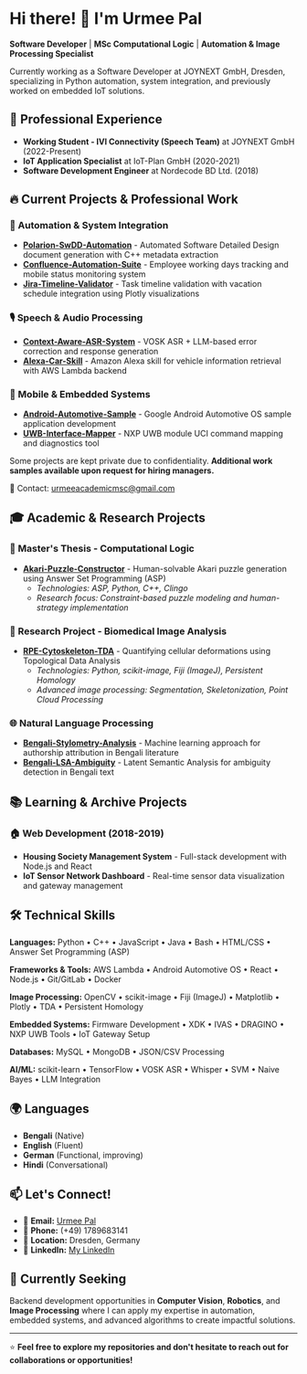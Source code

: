 ﻿# Hi there! 👋 I'm Urmee Pal

**Software Developer** | **MSc Computational Logic** | **Automation & Image Processing Specialist**

Currently working as a Software Developer at JOYNEXT GmbH, Dresden, specializing in Python automation, system integration, and previously worked on embedded IoT solutions. 

## 🚀 Professional Experience
- **Working Student - IVI Connectivity (Speech Team)** at JOYNEXT GmbH (2022-Present)
- **IoT Application Specialist** at IoT-Plan GmbH (2020-2021)
- **Software Development Engineer** at Nordecode BD Ltd. (2018)

## 🔥 Current Projects & Professional Work

### 🤖 Automation & System Integration
- **[Polarion-SwDD-Automation](link-if-available)** - Automated Software Detailed Design document generation with C++ metadata extraction
- **[Confluence-Automation-Suite](link-if-available)** - Employee working days tracking and mobile status monitoring system
- **[Jira-Timeline-Validator](link-if-available)** - Task timeline validation with vacation schedule integration using Plotly visualizations

### 🎙️ Speech & Audio Processing
- **[Context-Aware-ASR-System](link-if-available)** - VOSK ASR + LLM-based error correction and response generation
- **[Alexa-Car-Skill](link-if-available)** - Amazon Alexa skill for vehicle information retrieval with AWS Lambda backend

### 📱 Mobile & Embedded Systems
- **[Android-Automotive-Sample](link-if-available)** - Google Android Automotive OS sample application development
- **[UWB-Interface-Mapper](link-if-available)** - NXP UWB module UCI command mapping and diagnostics tool


Some projects are kept private due to confidentiality. 
**Additional work samples available upon request for hiring managers.**

📧 Contact: urmeeacademicmsc@gmail.com

## 🎓 Academic & Research Projects

### 🧠 Master's Thesis - Computational Logic
- **[Akari-Puzzle-Constructor](link-to-thesis-repo)** - Human-solvable Akari puzzle generation using Answer Set Programming (ASP)
  - *Technologies: ASP, Python, C++, Clingo*
  - *Research focus: Constraint-based puzzle modeling and human-strategy implementation*

### 🔬 Research Project - Biomedical Image Analysis
- **[RPE-Cytoskeleton-TDA](link-to-research-repo)** - Quantifying cellular deformations using Topological Data Analysis
  - *Technologies: Python, scikit-image, Fiji (ImageJ), Persistent Homology*
  - *Advanced image processing: Segmentation, Skeletonization, Point Cloud Processing*

### 🌐 Natural Language Processing
- **[Bengali-Stylometry-Analysis](link-if-available)** - Machine learning approach for authorship attribution in Bengali literature
- **[Bengali-LSA-Ambiguity](link-if-available)** - Latent Semantic Analysis for ambiguity detection in Bengali text

## 📚 Learning & Archive Projects

### 🏠 Web Development (2018-2019)
- **Housing Society Management System** - Full-stack development with Node.js and React
- **IoT Sensor Network Dashboard** - Real-time sensor data visualization and gateway management

## 🛠️ Technical Skills

**Languages:** Python • C++ • JavaScript • Java • Bash • HTML/CSS • Answer Set Programming (ASP)

**Frameworks & Tools:** AWS Lambda • Android Automotive OS • React • Node.js • Git/GitLab • Docker

**Image Processing:** OpenCV • scikit-image • Fiji (ImageJ) • Matplotlib • Plotly • TDA • Persistent Homology

**Embedded Systems:** Firmware Development • XDK • IVAS • DRAGINO • NXP UWB Tools • IoT Gateway Setup

**Databases:** MySQL • MongoDB • JSON/CSV Processing

**AI/ML:** scikit-learn • TensorFlow • VOSK ASR • Whisper • SVM • Naive Bayes • LLM Integration

## 🌍 Languages
- **Bengali** (Native)
- **English** (Fluent)
- **German** (Functional, improving)
- **Hindi** (Conversational)

## 📫 Let's Connect!
- 📧 **Email:** [Urmee Pal](mailto:urmeeacademicmsc@gmail.com)
- 📱 **Phone:** (+49) 1789683141
- 📍 **Location:** Dresden, Germany
- 💼 **LinkedIn:** [My LinkedIn](https://www.linkedin.com/in/urmee-pal)

## 🎯 Currently Seeking
Backend development opportunities in **Computer Vision**, **Robotics**, and **Image Processing** where I can apply my expertise in automation, embedded systems, and advanced algorithms to create impactful solutions.

---

⭐ **Feel free to explore my repositories and don't hesitate to reach out for collaborations or opportunities!**
